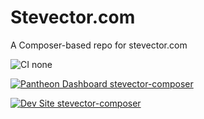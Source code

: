 # Stevector.com

A Composer-based repo for stevector.com

![CI none](https://img.shields.io/badge/ci-none-orange.svg)

[![Pantheon Dashboard stevector-composer](https://img.shields.io/badge/dashboard-stevector_composer-yellow.svg)](https://dashboard.pantheon.io/sites/942ab37c-7915-45dd-8508-5f1fb4fd2d4b#dev/code)

[![Dev Site stevector-composer](https://img.shields.io/badge/site-stevector_composer-blue.svg)](http://dev-stevector-composer.pantheonsite.io/)
